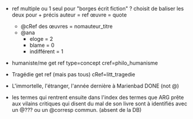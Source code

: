 <!-- <ref Charles X type = author, à dégager ? -->

+ ref multiple ou 1 seul pour "borges écrit fiction" ?
choisit de baliser les deux pour + précis
auteur = ref œuvre = quote
	+ @cRef des œuvres = nomauteur_titre
	+ @ana
		+ eloge = 2
		+ blame = 0
		+ indifférent = 1

+ humaniste/me get ref type=concept cref=philo_humanisme
+ Tragédie get ref (mais pas tous) cRef=litt_tragedie


+ L'immortelle, l'étranger, l'année dernière à Marienbad DONE (not @)
+ les termes qui rentrent ensuite dans l'index des termes que ARG prête aux vilains critiques qui disent du mal de son livre sont à identifiés avec un @??? ou un @corresp commun. (absent de la DB)